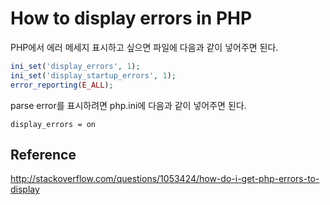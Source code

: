 # How to display errors in PHP

PHP에서 에러 메세지 표시하고 싶으면 파일에 다음과 같이 넣어주면 된다.
```php
ini_set('display_errors', 1);  
ini_set('display_startup_errors', 1);  
error_reporting(E_ALL);  
```

parse error를 표시하려면 php.ini에 다음과 같이 넣어주면 된다.
```
display_errors = on
```

## Reference
<http://stackoverflow.com/questions/1053424/how-do-i-get-php-errors-to-display>